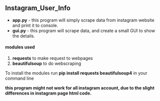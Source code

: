 ## Instagram_User_Info
* **app.py** - this program will simply scrape data from instagram website and print it to console.
* **gui.py** - this program will scrape data, and create a small GUI to show the details.
#### modules used
1. **requests** to make request to webpages
1. **beautifulsoup** to do webscraping 

To install the modules run __pip install requests beautifulsoup4__ in your command line

__this program might not work for all instagram account, due to the slight differences in instagram page html code.__
